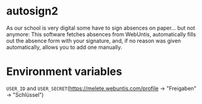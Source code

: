# autosign2

As our school is very digital some have to sign absences on paper... but not anymore: 
This software fetches absences from WebUntis, automatically fills out the absence form with your signature, and, if no reason was given automatically, allows you to add one manually.

# Environment variables

`USER_ID` and `USER_SECRET`(https://melete.webuntis.com/profile -> "Freigaben" -> "Schlüssel")
